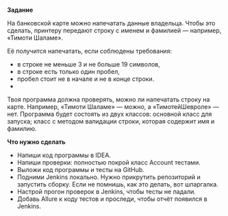 **Задание**

На банковской карте можно напечатать данные владельца. Чтобы это сделать, принтеру передают строку с именем и фамилией — например, «Тимоти Шаламе».

Её получится напечатать, если соблюдены требования:
- в строке не меньше 3 и не больше 19 символов,
- в строке есть только один пробел,
- пробел стоит не в начале и не в конце строки.
- 
Твоя программа должна проверять, можно ли напечатать строку на карте. Например, «Тимоти Шаламе» — можно, а «ТимотейШевроле» — нет.
Программа будет состоять из двух классов:
основной класс для запуска;
класс с методом валидации строки, которая содержит имя и фамилию.

**Что нужно сделать**

- Напиши код программы в IDEA.
- Напиши проверки: полностью покрой класс Account тестами.
- Выложи код программы и тесты на GitHub.
- Подними Jenkins локально. Нужно прикрутить репозиторий и запустить сборку. Если не помнишь, как это делать, вот шпаргалка.
- Настрой прогон проверок в Jenkins, чтобы тесты не падали.
- Добавь Allure к коду тестов и проследи, чтобы отчёт появился в Jenkins.